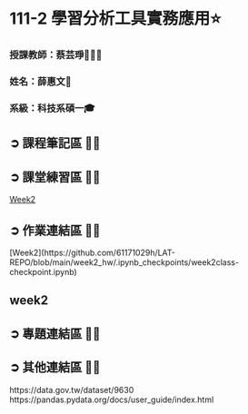 # 111-2 學習分析工具實務應用⭐️
<h3>授課教師：蔡芸琤👩🏻‍💼</h3>
<h3>姓名：薛惠文🐻</h3>
<h3>系級：科技系碩一🎓 </h3>

<h2>➲ 課程筆記區 ✍🏻</h2>
<h2>➲ 課堂練習區 ✍🏻</h2>

[Week2](https://github.com/61171029h/LAT-REPO/blob/main/week2_hw/.ipynb_checkpoints/week2class-checkpoint.ipynb)
<h2>➲ 作業連結區 ✍🏻</h2>
[Week2](https://github.com/61171029h/LAT-REPO/blob/main/week2_hw/.ipynb_checkpoints/week2class-checkpoint.ipynb)
<h2 herf="https://github.com/61171029h/LAT-REPO/tree/main/week2_hw">week2</h2>
<h2>➲ 專題連結區 ✍🏻</h2>
<h2>➲ 其他連結區 ✍🏻</h2>
https://data.gov.tw/dataset/9630 </br>
https://pandas.pydata.org/docs/user_guide/index.html
